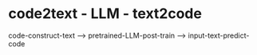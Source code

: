 # code2text - LLM - text2code

code-construct-text --> pretrained-LLM-post-train --> input-text-predict-code
